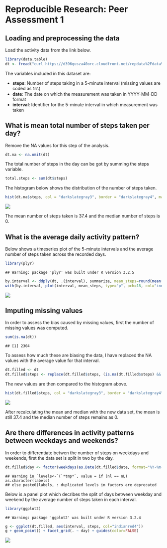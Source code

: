 # Reproducible Research: Peer Assessment 1


## Loading and preprocessing the data

Load the activity data from the link below.


```r
library(data.table)
dt <- fread("curl https://d396qusza40orc.cloudfront.net/repdata%2Fdata%2Factivity.zip | funzip")
```

The variables included in this dataset are:

* **steps**: Number of steps taking in a 5-minute interval (missing values are coded as 𝙽𝙰)
* **date**: The date on which the measurement was taken in YYYY-MM-DD format
* **interval**: Identifier for the 5-minute interval in which measurement was taken

## What is mean total number of steps taken per day?

Remove the NA values for this step of the analysis.


```r
dt.na <- na.omit(dt)
```

The total number of steps in the day can be got by summing the steps variable.


```r
total.steps <- sum(dt$steps)
```

The histogram below shows the distribution of the number of steps taken.


```r
hist(dt.na$steps, col = "darkslategray3", border = "darkslategray4", main="Histogram of the number of steps taken per interval", , xlab="Number of steps in the interval", ylab="Number of intervals")
```

![](PA1_template_files/figure-html/hist-1.png)<!-- -->



The mean number of steps taken is 37.4 and the median number of steps is 0.

## What is the average daily activity pattern?

Below shows a timeseries plot of the 5-minute intervals and the average number of steps taken across the recorded days.


```r
library(plyr)
```

```
## Warning: package 'plyr' was built under R version 3.2.5
```

```r
by.interval <- ddply(dt, .(interval), summarize, mean_steps=round(mean(steps, na.rm = TRUE), 1))
with(by.interval, plot(interval, mean_steps, type="p", pch=18, col="indianred4", main="Timeseries plot for average number of steps in each interval"))
```

![](PA1_template_files/figure-html/unnamed-chunk-5-1.png)<!-- -->


## Imputing missing values

In order to assess the bias caused by missing values, first the number of missing values was computed.


```r
sum(is.na(dt))
```

```
## [1] 2304
```

To assess how much these are biasing the data, I have replaced the NA values with the average value for that interval. 


```r
dt.filled <- dt
dt.filled$steps <- replace(dt.filled$steps, (is.na(dt.filled$steps) && dt.filled$interval == by.interval$interval), by.interval$mean_steps)
```

The new values are then compared to the histogram above.


```r
hist(dt.filled$steps, col = "darkslategray3", border = "darkslategray4", main="Histogram of the number of steps taken per interval", xlab="Number of steps in the interval after filling the NA", ylab="Number of intervals")
```

![](PA1_template_files/figure-html/hist2-1.png)<!-- -->



After recalculating the mean and median with the new data set, the mean is still 37.4 and the median number of steps remains as 0.


## Are there differences in activity patterns between weekdays and weekends?

In order to differentiate betwen the number of steps on weekdays and weekends, first the data set is split in two by the day.


```r
dt.filled$day <- factor(weekdays(as.Date(dt.filled$date, format="%Y-%m-%d")), levels=c("Monday", "Tuesday", "Wednesday", "Thursday", "Friday", "Saturday", "Sunday"), labels=c("weekday", "weekday", "weekday", "weekday", "weekday", "weekend", "weekend"))
```

```
## Warning in `levels<-`(`*tmp*`, value = if (nl == nL) as.character(labels)
## else paste0(labels, : duplicated levels in factors are deprecated
```

Below is a panel plot which decribes the split of days between weekday and weekend by the average number of steps taken in each interval.


```r
library(ggplot2)
```

```
## Warning: package 'ggplot2' was built under R version 3.2.4
```

```r
g <- ggplot(dt.filled, aes(interval, steps, col="indianred4"))
g + geom_point() + facet_grid(. ~ day) + guides(color=FALSE)
```

![](PA1_template_files/figure-html/plot.panel-1.png)<!-- -->

